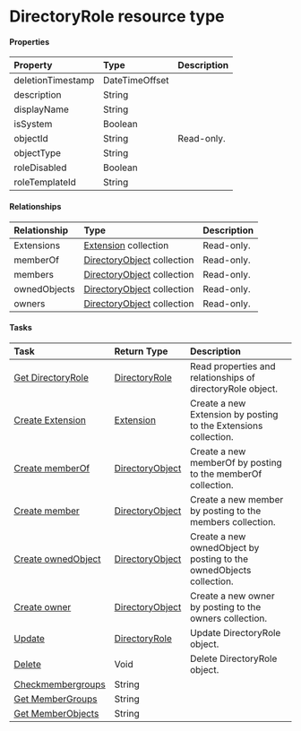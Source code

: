 # DirectoryRole resource type



#### Properties
| Property	   | Type	|Description|
|:---------------|:--------|:----------|
|deletionTimestamp|DateTimeOffset||
|description|String||
|displayName|String||
|isSystem|Boolean||
|objectId|String| Read-only.|
|objectType|String||
|roleDisabled|Boolean||
|roleTemplateId|String||

#### Relationships
| Relationship | Type	|Description|
|:---------------|:--------|:----------|
|Extensions|[Extension](extension.md) collection| Read-only.|
|memberOf|[DirectoryObject](directoryobject.md) collection| Read-only.|
|members|[DirectoryObject](directoryobject.md) collection| Read-only.|
|ownedObjects|[DirectoryObject](directoryobject.md) collection| Read-only.|
|owners|[DirectoryObject](directoryobject.md) collection| Read-only.|

#### Tasks

| Task		   | Return Type	|Description|
|:---------------|:--------|:----------|
|[Get DirectoryRole](../api/directoryrole_get.md) | [DirectoryRole](directoryrole.md) |Read properties and relationships of directoryRole object.|
|[Create Extension]((../api/directoryrole_post_extensions.md)) |[Extension](extension.md)| Create a new Extension by posting to the Extensions collection.|
|[Create memberOf]((../api/directoryrole_post_memberof.md)) |[DirectoryObject](directoryobject.md)| Create a new memberOf by posting to the memberOf collection.|
|[Create member]((../api/directoryrole_post_members.md)) |[DirectoryObject](directoryobject.md)| Create a new member by posting to the members collection.|
|[Create ownedObject]((../api/directoryrole_post_ownedobjects.md)) |[DirectoryObject](directoryobject.md)| Create a new ownedObject by posting to the ownedObjects collection.|
|[Create owner]((../api/directoryrole_post_owners.md)) |[DirectoryObject](directoryobject.md)| Create a new owner by posting to the owners collection.|
|[Update](../api/directoryrole_update.md) | [DirectoryRole](directoryrole.md)	|Update DirectoryRole object. |
|[Delete](../api/directoryrole_delete.md) | Void	|Delete DirectoryRole object. |
|[Checkmembergroups](../api/directoryrole_checkmembergroups.md)|String||
|[Get MemberGroups](../api/directoryrole_getmembergroups.md)|String||
|[Get MemberObjects](../api/directoryrole_getmemberobjects.md)|String||
